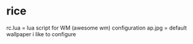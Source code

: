# rice
rc.lua = lua script for WM (awesome wm) configuration
ap.jpg = default wallpaper i like to configure
